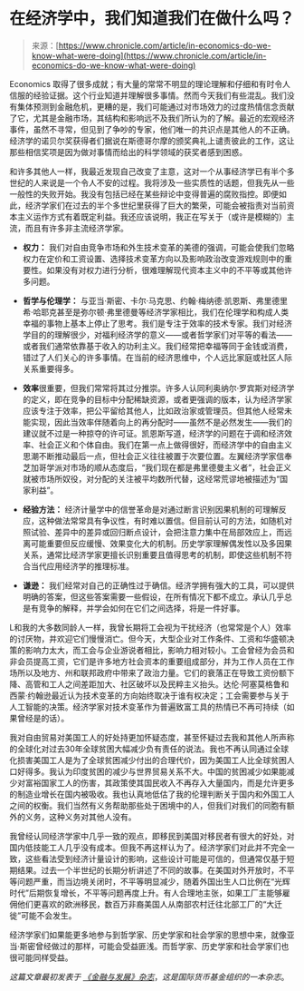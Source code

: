 <!--yml

category: 未分类

date: 2024-05-27 15:05:42

-->

# 在经济学中，我们知道我们在做什么吗？

> 来源：[https://www.chronicle.com/article/in-economics-do-we-know-what-were-doing](https://www.chronicle.com/article/in-economics-do-we-know-what-were-doing)

<dropcap class="cms-Styles-dropcap">E</dropcap>conomics 取得了很多成就；有大量的常常不明显的理论理解和仔细和有时令人信服的经验证据。这个行业知道并理解很多事情。然而今天我们有些混乱。我们没有集体预测到金融危机，更糟的是，我们可能通过对市场效力的过度热情信念贡献了它，尤其是金融市场，其结构和影响远不及我们所认为的了解。最近的宏观经济事件，虽然不寻常，但见到了争吵的专家，他们唯一的共识点是其他人的不正确。经济学的诺贝尔奖获得者们据说在斯德哥尔摩的颁奖典礼上谴责彼此的工作，这让那些相信奖项是因为做对事情而给出的科学领域的获奖者感到困惑。

和许多其他人一样，我最近发现自己改变了主意，这对一个从事经济学已有半个多世纪的人来说是一个令人不安的过程。我将涉及一些实质性的话题，但我先从一些一般性的失败开始。我没有包括已经在某些辩论中变得普遍的腐败指控。即便如此，经济学家们在过去的半个多世纪里获得了巨大的繁荣，可能会被指责对当前资本主义运作方式有着既定利益。我还应该说明，我正在写关于（或许是模糊的）主流，而且有许多非主流经济学家。

+   **权力：** 我们对自由竞争市场和外生技术变革的美德的强调，可能会使我们忽略权力在定价和工资设置、选择技术变革方向以及影响政治改变游戏规则中的重要性。如果没有对权力进行分析，很难理解现代资本主义中的不平等或其他许多问题。

+   **哲学与伦理学：** 与亚当·斯密、卡尔·马克思、约翰·梅纳德·凯恩斯、弗里德里希·哈耶克甚至是弥尔顿·弗里德曼等经济学家相比，我们在伦理学和构成人类幸福的事物上基本上停止了思考。我们是专注于效率的技术专家。我们对经济学目的的理解很少，对福利经济学的意义——或者哲学家们对平等的看法——或者我们通常依靠基于收入的功利主义。我们经常把幸福等同于金钱或消费，错过了人们关心的许多事情。在当前的经济思维中，个人远比家庭或社区人际关系重要得多。

+   **效率**很重要，但我们常常将其过分推崇。许多人认同利奥纳尔·罗宾斯对经济学的定义，即在竞争的目标中分配稀缺资源，或者更强调的版本，认为经济学家应该专注于效率，把公平留给其他人，比如政治家或管理员。但其他人经常未能实现，因此当效率伴随着向上的再分配时——虽然不是必然发生——我们的建议就不过是一种掠夺的许可证。凯恩斯写道，经济学的问题在于调和经济效率、社会正义和个体自由。我们在第一点上做得很好，而经济学中的自由主义思潮不断推动最后一点，但社会正义往往被置于次要位置。左翼经济学家信奉芝加哥学派对市场的顺从态度后，“我们现在都是弗里德曼主义者”，社会正义就被市场所奴役，对分配的关注被平均数所代替，这经常荒谬地被描述为“国家利益”。

+   **经验方法：** 经济计量学中的信誉革命是对通过断言识别因果机制的可理解反应，这种做法常常具有争议性，有时难以置信。但目前认可的方法，如随机对照试验、差异中的差异或回归断点设计，会把注意力集中在局部效应上，而远离可能重要但反应缓慢、效果变化大的机制。历史学家理解偶发性以及多因果关系，通常比经济学家更擅长识别重要且值得思考的机制，即使这些机制不符合当代应用经济学的推理标准。

+   **谦逊：** 我们经常对自己的正确性过于确信。经济学拥有强大的工具，可以提供明确的答案，但这些答案需要一些假设，在所有情况下都不成立。承认几乎总是有竞争的解释，并学会如何在它们之间选择，将是一件好事。

<dropcap class="cms-Styles-dropcap">L</dropcap>和我的大多数同龄人一样，我曾长期将工会视为干扰经济（也常常是个人）效率的讨厌物，并欢迎它们慢慢消亡。但今天，大型企业对工作条件、工资和华盛顿决策的影响力太大，而工会与企业游说者相比，影响力相对较小。工会曾经为会员和非会员提高工资，它们是许多地方社会资本的重要组成部分，并为工作人员在工作场所以及地方、州和联邦政府中带来了政治力量。它们的衰落正在导致工资份额下降、高管和工人之间差距加大、社区破坏以及民粹主义抬头。达伦·阿塞莫格鲁和西蒙·约翰逊最近认为技术变革的方向始终取决于谁有权决定；工会需要参与关于人工智能的决策。经济学家对技术变革作为普遍致富工具的热情已不再可持续（如果曾经是的话）。

我对自由贸易对美国工人的好处持更加怀疑态度，甚至怀疑过去我和其他人所声称的全球化对过去30年全球贫困大幅减少负有责任的说法。我也不再认同通过全球化损害美国工人是为了全球贫困减少付出的合理代价，因为美国工人比全球贫困人口好得多。我认为印度贫困的减少与世界贸易关系不大。中国的贫困减少如果能减少对富裕国家工人的伤害，其政策使其国民收入不再存入大量国内，而是允许更多的制造业增长在国内被吸收。我也认真地低估了我的伦理判断关于国内和外国工人之间的权衡。我们当然有义务帮助那些处于困境中的人，但我们对我们的同胞有额外的义务，这种义务对其他人没有。

我曾经认同经济学家中几乎一致的观点，即移民到美国对移民者有很大的好处，对国内低技能工人几乎没有成本。但我不再这样认为了。经济学家们对此并不完全一致，这些看法受到经济计量设计的影响，这些设计可能是可信的，但通常仅基于短期结果。过去一个半世纪的长期分析讲述了不同的故事。在美国对外开放时，不平等问题严重，而当边境关闭时，不平等明显减少，随着外国出生人口比例在“光辉时代”后期恢复增长，不平等问题再度上升。有人合理地主张，如果工厂主能够雇佣他们更喜欢的欧洲移民，数百万非裔美国人从南部农村迁往北部工厂的“大迁徙”可能不会发生。

经济学家们如果能更多地参与到哲学家、历史学家和社会学家的思想中来，就像亚当·斯密曾经做过的那样，可能会受益匪浅。而哲学家、历史学家和社会学家们也很可能同样受益。

*这篇文章最初发表于* [*《金融与发展》杂志*](https://www.imf.org/en/Publications/fandd/issues/2024/03/Symposium-Rethinking-Economics-Angus-Deaton)，*这是国际货币基金组织的一本杂志*。
